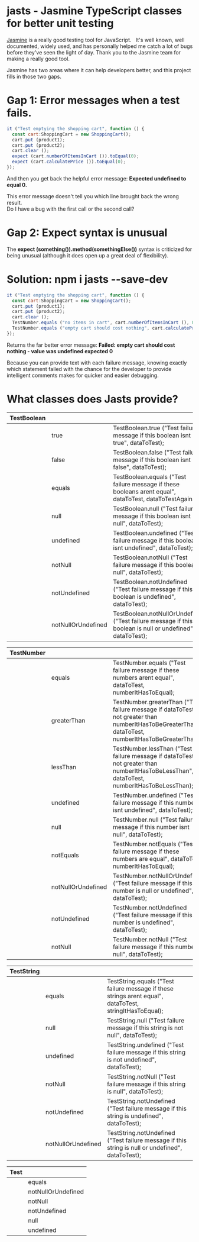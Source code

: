 # jasts - Jasmine TypeScript classes for better unit testing

[Jasmine](https://jasmine.github.io/) is a really good testing tool for JavaScript.   It's well known, well documented, widely used, and has personally helped me catch a lot of bugs before they've seen the light of day.   Thank you to the Jasmine team for making a really good tool.

Jasmine has two areas where it can help developers better, and this project fills in those two gaps.

# Gap 1: Error messages when a test fails.

```javascript
it ("Test emptying the shopping cart", function () {
  const cart:ShoppingCart = new ShoppingCart();
  cart.put (product1);
  cart.put (product2);
  cart.clear ();
  expect (cart.numberOfItemsInCart ()).toEqual(0);
  expect (cart.calculatePrice ()).toEqual(0);
});
```

And then you get back the helpful error message:
**Expected undefined to equal 0.**

This error message doesn't tell you which line brought back the wrong result.   
Do I have a bug with the first call or the second call?

# Gap 2: Expect syntax is unusual

The **expect (something()).method(somethingElse())** syntax is criticized for being unusual (although it does open up a great deal of flexibility).

# Solution: npm i jasts --save-dev
```javascript
it ("Test emptying the shopping cart", function () {
  const cart:ShoppingCart = new ShoppingCart();
  cart.put (product1);
  cart.put (product2);
  cart.clear ();
  TestNumber.equals ("no items in cart", cart.numberOfItemsInCart (), 0);
  TestNumber.equals ("empty cart should cost nothing", cart.calculatePrice (), 0);
});
```

Returns the far better error message:  **Failed: empty cart should cost nothing - value was undefined expected 0**

Because you can provide text with each failure message, knowing exactly which statement failed with the chance for the developer to provide intelligent comments makes for quicker and easier debugging.

# What classes does Jasts provide?

<table class="methods" border="0" cellpadding="3" cellspacing="0" summary="Class Summary table, listing classes, and an explanation">
  <tr>
    <th class="colFirst" scope="col">TestBoolean</th>
    <th scope="col">&nbsp;</th>
    <th class="colLast" scope="col">&nbsp;</th>
  </tr>
  <tbody>
  <tr class="altColor">
    <td class="colFirst">&nbsp;</td>
    <td>true</td>
    <td class="colLast">TestBoolean.true ("Test failure message if this boolean isnt true", dataToTest);</td>
  </tr>
  <tr class="altColor">
    <td class="colFirst">&nbsp;</td>
    <td>false</td>
    <td class="colLast">TestBoolean.false ("Test failure message if this boolean isnt false", dataToTest);</td>
  </tr>
  <tr class="altColor">
    <td class="colFirst">&nbsp;</td>
    <td>equals</td>
    <td class="colLast">TestBoolean.equals ("Test failure message if these booleans arent equal", dataToTest, dataToTestAgainst);</td>
  </tr>
  <tr class="altColor">
    <td class="colFirst">&nbsp;</td>
    <td>null</td>
    <td class="colLast">TestBoolean.null ("Test failure message if this boolean isnt null", dataToTest);</td>
  </tr>
  <tr class="altColor">
    <td class="colFirst">&nbsp;</td>
    <td>undefined</td>
    <td class="colLast">TestBoolean.undefined ("Test failure message if this boolean isnt undefined", dataToTest);</td>
  </tr>
    <tr class="altColor">
      <td class="colFirst">&nbsp;</td>
      <td>notNull</td>
      <td class="colLast">TestBoolean.notNull ("Test failure message if this boolean is null", dataToTest);</td>
    </tr>
    <tr class="altColor">
      <td class="colFirst">&nbsp;</td>
      <td>notUndefined</td>
      <td class="colLast">TestBoolean.notUndefined ("Test failure message if this boolean is undefined", dataToTest);</td>
    </tr>
    <tr class="altColor">
      <td class="colFirst">&nbsp;</td>
      <td>notNullOrUndefined</td>
      <td class="colLast">TestBoolean.notNullOrUndefined ("Test failure message if this boolean is null or undefined", dataToTest);</td>
    </tr>
  </tbody>
</table>

<table class="methods" border="0" cellpadding="3" cellspacing="0" summary="Class Summary table, listing classes, and an explanation">
  <tr>
    <th class="colFirst" scope="col">TestNumber</th>
    <th scope="col">&nbsp;</th>
    <th class="colLast" scope="col">&nbsp;</th>
  </tr>
  <tbody>
    <tr class="altColor">
      <td class="colFirst">&nbsp;</td>
      <td>equals</td>
      <td class="colLast">TestNumber.equals ("Test failure message if these numbers arent equal", dataToTest, numberItHasToEqual);</td>
    </tr>
    <tr class="altColor">
      <td class="colFirst">&nbsp;</td>
      <td>greaterThan</td>
      <td class="colLast">TestNumber.greaterThan ("Test failure message if dataToTest is not greater than numberItHasToBeGreaterThan", dataToTest, numberItHasToBeGreaterThan);</td>
    </tr>
    <tr class="altColor">
      <td class="colFirst">&nbsp;</td>
      <td>lessThan</td>
      <td class="colLast">TestNumber.lessThan ("Test failure message if dataToTest is not greater than numberItHasToBeLessThan", dataToTest, numberItHasToBeLessThan);</td>
    </tr>
    <tr class="altColor">
      <td class="colFirst">&nbsp;</td>
      <td>undefined</td>
      <td class="colLast">TestNumber.undefined ("Test failure message if this number isnt undefined", dataToTest);</td>
    </tr>
    <tr class="altColor">
      <td class="colFirst">&nbsp;</td>
      <td>null</td>
      <td class="colLast">TestNumber.null ("Test failure message if this number isnt null", dataToTest);</td>
    </tr>
    <tr class="altColor">
      <td class="colFirst">&nbsp;</td>
      <td>notEquals</td>
      <td class="colLast">TestNumber.notEquals ("Test failure message if these numbers are equal", dataToTest, numberItHasToEqual);</td>
    </tr>
    <tr class="altColor">
      <td class="colFirst">&nbsp;</td>
      <td>notNullOrUndefined</td>
      <td class="colLast">TestNumber.notNullOrUndefined ("Test failure message if this number is null or undefined", dataToTest);</td>
    </tr>
    <tr class="altColor">
      <td class="colFirst">&nbsp;</td>
      <td>notUndefined</td>
      <td class="colLast">TestNumber.notUndefined ("Test failure message if this number is undefined", dataToTest);</td>
    </tr>
    <tr class="altColor">
      <td class="colFirst">&nbsp;</td>
      <td>notNull</td>
      <td class="colLast">TestNumber.notNull ("Test failure message if this number is null", dataToTest);</td>
    </tr>
  </tbody>
</table>

<table class="methods" border="0" cellpadding="3" cellspacing="0" summary="Class Summary table, listing classes, and an explanation">
  <tr>
    <th class="colFirst" scope="col">TestString</th>
    <th scope="col">&nbsp;</th>
    <th class="colLast" scope="col">&nbsp;</th>
  </tr>
  <tbody>
    <tr class="altColor">
      <td class="colFirst">&nbsp;</td>
      <td>equals</td>
      <td class="colLast">TestString.equals ("Test failure message if these strings arent equal", dataToTest, stringItHasToEqual);</td>
    </tr>
    <tr class="altColor">
      <td class="colFirst">&nbsp;</td>
      <td>null</td>
      <td class="colLast">TestString.null ("Test failure message if this string is not null", dataToTest);</td>
    </tr>
    <tr class="altColor">
      <td class="colFirst">&nbsp;</td>
      <td>undefined</td>
      <td class="colLast">TestString.undefined ("Test failure message if this string is not undefined", dataToTest);</td>
    </tr>
    <tr class="altColor">
      <td class="colFirst">&nbsp;</td>
      <td>notNull</td>
      <td class="colLast">TestString.notNull ("Test failure message if this string is null", dataToTest);</td>
    </tr>
    <tr class="altColor">
      <td class="colFirst">&nbsp;</td>
      <td>notUndefined</td>
      <td class="colLast">TestString.notUndefined ("Test failure message if this string is undefined", dataToTest);</td>
    </tr>
    <tr class="altColor">
      <td class="colFirst">&nbsp;</td>
      <td>notNullOrUndefined</td>
      <td class="colLast">TestString.notUndefined ("Test failure message if this string is null or undefined", dataToTest);</td>
    </tr>
  </tbody>
</table>

<table class="methods" border="0" cellpadding="3" cellspacing="0" summary="Class Summary table, listing classes, and an explanation">
  <tr>
    <th class="colFirst" scope="col">Test</th>
    <th class="colLast" scope="col">&nbsp;</th>
  </tr>
  <tbody>
    <tr class="altColor">
      <td class="colFirst">&nbsp;</td>
      <td class="colLast">equals</td>
    </tr>
    <tr class="altColor">
      <td class="colFirst">&nbsp;</td>
      <td class="colLast">notNullOrUndefined</td>
    </tr>
    <tr class="altColor">
      <td class="colFirst">&nbsp;</td>
      <td class="colLast">notNull</td>
    </tr>
    <tr class="altColor">
      <td class="colFirst">&nbsp;</td>
      <td class="colLast">notUndefined</td>
    </tr>
    <tr class="altColor">
      <td class="colFirst">&nbsp;</td>
      <td class="colLast">null</td>
    </tr>
    <tr class="altColor">
      <td class="colFirst">&nbsp;</td>
      <td class="colLast">undefined</td>
    </tr>
  </tbody>
</table>

